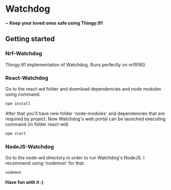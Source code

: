 # Watchdog

**~ Keep your loved ones safe using Thingy:91**

## Getting started

### Nrf-Watchdog

Thingy:91 implementation of Watchdog. 
Runs perfectly on nrf9160.

### React-Watchdog

Go to the react-wd folder and download dependencies and node modules using command:

```bash
npm install
```

After that you'll have new folder 'node-modules' and dependencies that are required by project. Now Watchdog's web portal can be launched executing command (in folder react-wd)

```bash
npm start
```


### NodeJS-Watchdog

Go to the node-wd directory in order to run Watchdog's NodeJS. I recommend using 'nodemon' for that.
```bash
nodemon 
```

**Have fun with it :)**


